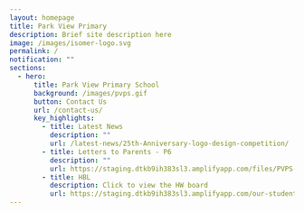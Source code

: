 ```yaml
---
layout: homepage
title: Park View Primary
description: Brief site description here
image: /images/isomer-logo.svg
permalink: /
notification: ""
sections:
  - hero:
      title: Park View Primary School
      background: /images/pvps.gif
      button: Contact Us
      url: /contact-us/
      key_highlights:
        - title: Latest News
          description: ""
          url: /latest-news/25th-Anniversary-logo-design-competition/
        - title: Letters to Parents - P6
          description: ""
          url: https://staging.dtkb9ih383sl3.amplifyapp.com/files/PVPS-2022-16.pdf
        - title: HBL
          description: Click to view the HW board
          url: https://staging.dtkb9ih383sl3.amplifyapp.com/our-students/homework-board-p1-n-p2/
---
```

